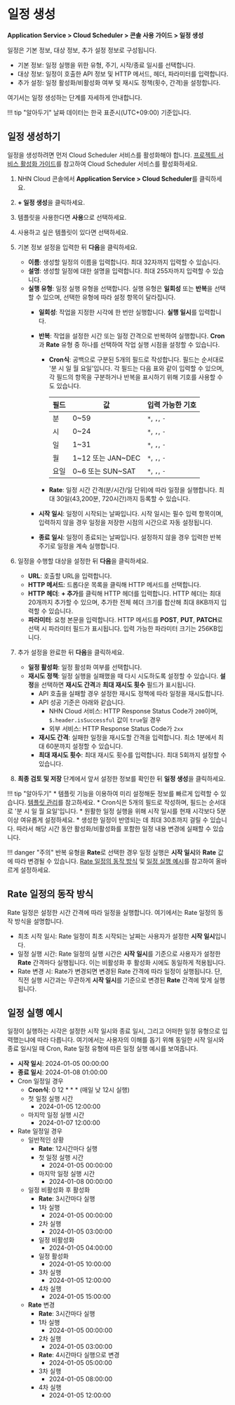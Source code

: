 # 일정 생성
**Application Service > Cloud Scheduler > 콘솔 사용 가이드 > 일정 생성**


일정은 기본 정보, 대상 정보, 추가 설정 정보로 구성됩니다.

* 기본 정보: 일정 실행을 위한 유형, 주기, 시작/종료 일시를 선택합니다.
* 대상 정보: 일정이 호출한 API 정보 및 HTTP 메서드, 헤더, 파라미터를 입력합니다.
* 추가 설정: 일정 활성화/비활성화 여부 및 재시도 정책(횟수, 간격)을 설정합니다.

여기서는 일정 생성하는 단계를 자세하게 안내합니다.

!!! tip "알아두기"
    날짜 데이터는 한국 표준시(UTC+09:00) 기준입니다.


## 일정 생성하기

일정을 생성하려면 먼저 Cloud Scheduler 서비스를 활성화해야 합니다. [프로젝트 서비스 활성화 가이드](https://docs.nhncloud.com/ko/nhncloud/ko/console-guide/#_21)를 참고하여 Cloud Scheduler 서비스를 활성화하세요.

1. NHN Cloud 콘솔에서 **Application Service > Cloud Scheduler**를 클릭하세요.

1. **+ 일정 생성**을 클릭하세요.

1. 템플릿을 사용한다면 **사용**으로 선택하세요.

1. 사용하고 싶은 템플릿이 있다면 선택하세요.

1. 기본 정보 설정을 입력한 뒤 **다음**을 클릭하세요.
    * **이름**: 생성할 일정의 이름을 입력합니다. 최대 32자까지 입력할 수 있습니다. 
    * **설명**: 생성할 일정에 대한 설명을 입력합니다. 최대 255자까지 입력할 수 있습니다.
    * **실행 유형**: 일정 실행 유형을 선택합니다. 실행 유형은 **일회성** 또는 **반복**을 선택할 수 있으며, 선택한 유형에 따라 설정 항목이 달라집니다.
        * **일회성**: 작업을 지정한 시각에 한 번만 실행합니다. **실행 일시**를 입력합니다.
        * **반복**: 작업을 설정한 시간 또는 일정 간격으로 반복하여 실행합니다. **Cron**과 **Rate** 유형 중 하나를 선택하여 작업 실행 시점을 설정할 수 있습니다.
            * **Cron식**: 공백으로 구분된 5개의 필드로 작성합니다. 필드는 순서대로 '분 시 일 월 요일'입니다. 각 필드는 다음 표와 같이 입력할 수 있으며, 각 필드의 항목을 구분하거나 반복을 표시하기 위해 기호를 사용할 수도 있습니다.
            
              | 필드 | 값 | 입력 가능한 기호 |
              | --- | --- | --- |
              | 분 | 0~59 | `*`, `,`, `-` |
              | 시 | 0~24 | `*`, `,`, `-` |
              | 일 | 1~31 | `*`, `,`, `-` |
              | 월 | 1~12 또는 JAN~DEC | `*`, `,`, `-` |
              | 요일 | 0~6 또는 SUN~SAT | `*`, `,`, `-` | 
              
            * **Rate**: 일정 시간 간격(분/시간/일 단위)에 따라 일정을 실행합니다. 최대 30일(43,200분, 720시간)까지 등록할 수 있습니다.
            
        * **시작 일시**: 일정이 시작되는 날짜입니다. 시작 일시는 필수 입력 항목이며, 입력하지 않을 경우 일정을 저장한 시점의 시간으로 자동 설정됩니다.
        * **종료 일시**: 일정이 종료되는 날짜입니다. 설정하지 않을 경우 입력한 반복 주기로 일정을 계속 실행합니다.

1. 일정을 수행할 대상을 설정한 뒤 **다음**을 클릭하세요.
    * **URL**: 호출할 URL을 입력합니다.
    * **HTTP 메서드**: 드롭다운 목록을 클릭해 HTTP 메서드를 선택합니다.
    * **HTTP 헤더**: **+ 추가**를 클릭해 HTTP 헤더를 입력합니다. HTTP 헤더는 최대 20개까지 추가할 수 있으며, 추가한 전체 헤더 크기를 합산해 최대 8KB까지 입력할 수 있습니다.
    * **파라미터**: 요청 본문을 입력합니다. HTTP 메서드를 **POST**, **PUT**, **PATCH**로 선택 시 파라미터 필드가 표시됩니다. 입력 가능한 파라미터 크기는 256KB입니다.

1. 추가 설정을 완료한 뒤 **다음**을 클릭하세요.
    * **일정 활성화**: 일정 활성화 여부를 선택합니다.
    * **재시도 정책**: 일정 실행을 실패했을 때 다시 시도하도록 설정할 수 있습니다. **설정**을 선택하면 **재시도 간격**과 **최대 재시도 횟수** 필드가 표시됩니다.
        * API 호출을 실패할 경우 설정한 재시도 정책에 따라 일정을 재시도합니다.
        * API 성공 기준은 아래와 같습니다.
            * NHN Cloud 서비스: HTTP Response Status Code가 `200`이며, `$.header.isSuccessful` 값이 `true`일 경우
            * 외부 서비스: HTTP Response Status Code가 `2xx`
        * **재시도 간격**: 실패한 일정을 재시도할 간격을 입력합니다. 최소 1분에서 최대 60분까지 설정할 수 있습니다.
        * **최대 재시도 횟수**: 최대 재시도 횟수를 입력합니다. 최대 5회까지 설정할 수 있습니다.

1. **최종 검토 및 저장** 단계에서 앞서 설정한 정보를 확인한 뒤 **일정 생성**을 클릭하세요.

!!! tip "알아두기"
    * 템플릿 기능을 이용하여 미리 설정해둔 정보를 빠르게 입력할 수 있습니다. [템플릿 관리](manage-schedule-template)를 참고하세요.
    * Cron식은 5개의 필드로 작성하며, 필드는 순서대로 '분 시 일 월 요일'입니다.
    * 원활한 일정 실행을 위해 시작 일시를 현재 시각보다 5분 이상 여유롭게 설정하세요.
    * 생성한 일정이 반영되는 데 최대 30초까지 걸릴 수 있습니다. 따라서 해당 시간 동안 활성화/비활성화를 포함한 일정 내용 변경에 실패할 수 있습니다.

!!! danger "주의"
    반복 유형을 **Rate**로 선택한 경우 일정 실행은 **시작 일시**와 **Rate** 값에 따라 변경될 수 있습니다. [Rate 일정의 동작 방식](create-schedule/#rate) 및 [일정 실행 예시](create-schedule/#_3)를 참고하여 올바르게 설정하세요.

## Rate 일정의 동작 방식

Rate 일정은 설정한 시간 간격에 따라 일정을 실행합니다.
여기에서는 Rate 일정의 동작 방식을 설명합니다.

* 최초 시작 일시: Rate 일정이 최초 시작되는 날짜는 사용자가 설정한 **시작 일시**입니다.
* 일정 실행 시간: Rate 일정의 실행 시간은 **시작 일시**를 기준으로 사용자가 설정한 **Rate** 간격마다 실행됩니다. 이는 비활성화 후 활성화 시에도 동일하게 적용됩니다.
* Rate 변경 시: Rate가 변경되면 변경된 Rate 간격에 따라 일정이 실행됩니다. 단, 직전 실행 시간과는 무관하게 **시작 일시**를 기준으로 변경된 **Rate** 간격에 맞게 실행됩니다.

## 일정 실행 예시

일정이 실행하는 시각은 설정한 시작 일시와 종료 일시, 그리고 어떠한 일정 유형으로 입력했는냐에 따라 다릅니다.
여기에서는 사용자의 이해를 돕기 위해 동일한 시작 일시와 종료 일시일 때 Cron, Rate 일정 유형에 따른 일정 실행 예시를 보여줍니다.

* **시작 일시**: 2024-01-05 00:00:00
* **종료 일시**: 2024-01-08 01:00:00
* Cron 일정일 경우
    * **Cron식**: 0 12 \* \* \* (매일 낮 12시 실행)
    * 첫 일정 실행 시간
        * 2024-01-05 12:00:00
    * 마지막 일정 실행 시간
        * 2024-01-07 12:00:00
* Rate 일정일 경우
    * 일반적인 상황
        * **Rate**: 12시간마다 실행
        * 첫 일정 실행 시간
            * 2024-01-05 00:00:00
        * 마지막 일정 실행 시간
            * 2024-01-08 00:00:00
    * 일정 비활성화 후 활성화
        * **Rate**: 3시간마다 실행
        * 1차 실행
            * 2024-01-05 00:00:00
        * 2차 실행
            * 2024-01-05 03:00:00
        * 일정 비활성화
            * 2024-01-05 04:00:00
        * 일정 활성화
            * 2024-01-05 10:00:00
        * 3차 실행
            * 2024-01-05 12:00:00
        * 4차 실행
            * 2024-01-05 15:00:00
    * **Rate** 변경
        * **Rate**: 3시간마다 실행
        * 1차 실행
            * 2024-01-05 00:00:00
        * 2차 실행
            * 2024-01-05 03:00:00
        * **Rate**: 4시간마다 실행으로 변경
            * 2024-01-05 05:00:00
        * 3차 실행
            * 2024-01-05 08:00:00
        * 4차 실행
            * 2024-01-05 12:00:00
